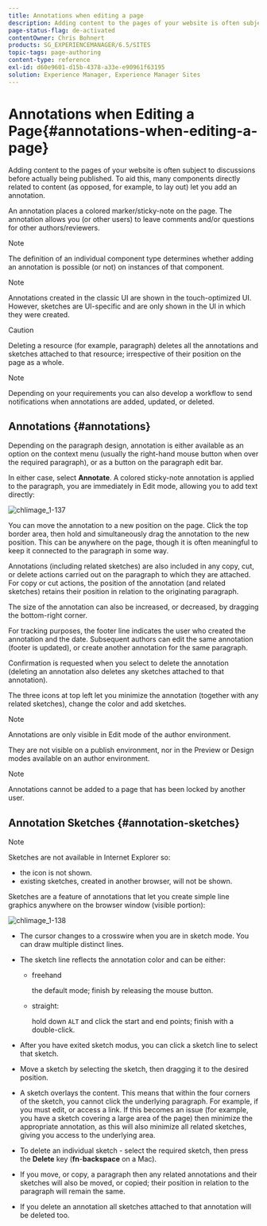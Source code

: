 ```yaml
---
title: Annotations when editing a page
description: Adding content to the pages of your website is often subject to discussions before actually being published. To aid this, many components directly related to content let you add an annotation.
page-status-flag: de-activated
contentOwner: Chris Bohnert
products: SG_EXPERIENCEMANAGER/6.5/SITES
topic-tags: page-authoring
content-type: reference
exl-id: d60e9601-d15b-4378-a33e-e90961f63195
solution: Experience Manager, Experience Manager Sites
---
```

# Annotations when Editing a Page{#annotations-when-editing-a-page}

Adding content to the pages of your website is often subject to discussions before actually being published. To aid this, many components directly related to content (as opposed, for example, to lay out) let you add an annotation.

An annotation places a colored marker/sticky-note on the page. The annotation allows you (or other users) to leave comments and/or questions for other authors/reviewers.

>[!NOTE]
>
>The definition of an individual component type determines whether adding an annotation is possible (or not) on instances of that component.

>[!NOTE]
>
>Annotations created in the classic UI are shown in the touch-optimized UI. However, sketches are UI-specific and are only shown in the UI in which they were created.

>[!CAUTION]
>
>Deleting a resource (for example, paragraph) deletes all the annotations and sketches attached to that resource; irrespective of their position on the page as a whole.

>[!NOTE]
>
>Depending on your requirements you can also develop a workflow to send notifications when annotations are added, updated, or deleted.

## Annotations {#annotations}

Depending on the paragraph design, annotation is either available as an option on the context menu (usually the right-hand mouse button when over the required paragraph), or as a button on the paragraph edit bar.

In either case, select **Annotate**. A colored sticky-note annotation is applied to the paragraph, you are immediately in Edit mode, allowing you to add text directly:

![chlimage_1-137](assets/chlimage_1-137.png)

You can move the annotation to a new position on the page. Click the top border area, then hold and simultaneously drag the annotation to the new position. This can be anywhere on the page, though it is often meaningful to keep it connected to the paragraph in some way.

Annotations (including related sketches) are also included in any copy, cut, or delete actions carried out on the paragraph to which they are attached. For copy or cut actions, the position of the annotation (and related sketches) retains their position in relation to the originating paragraph.

The size of the annotation can also be increased, or decreased, by dragging the bottom-right corner.

For tracking purposes, the footer line indicates the user who created the annotation and the date. Subsequent authors can edit the same annotation (footer is updated), or create another annotation for the same paragraph.

Confirmation is requested when you select to delete the annotation (deleting an annotation also deletes any sketches attached to that annotation).

The three icons at top left let you minimize the annotation (together with any related sketches), change the color and add sketches.

>[!NOTE]
>
>Annotations are only visible in Edit mode of the author environment.
>
>They are not visible on a publish environment, nor in the Preview or Design modes available on an author environment.

>[!NOTE]
>
>Annotations cannot be added to a page that has been locked by another user.

## Annotation Sketches {#annotation-sketches}

>[!NOTE]
>
>Sketches are not available in Internet Explorer so:
>
>* the icon is not shown.
>* existing sketches, created in another browser, will not be shown.
>

Sketches are a feature of annotations that let you create simple line graphics anywhere on the browser window (visible portion):

![chlimage_1-138](assets/chlimage_1-138.png)

* The cursor changes to a crosswire when you are in sketch mode. You can draw multiple distinct lines.
* The sketch line reflects the annotation color and can be either:

    * freehand

      the default mode; finish by releasing the mouse button.

    * straight:

      hold down `ALT` and click the start and end points; finish with a double-click.

* After you have exited sketch modus, you can click a sketch line to select that sketch.
* Move a sketch by selecting the sketch, then dragging it to the desired position.
* A sketch overlays the content. This means that within the four corners of the sketch, you cannot click the underlying paragraph. For example, if you must edit, or access a link. If this becomes an issue (for example, you have a sketch covering a large area of the page) then minimize the appropriate annotation, as this will also minimize all related sketches, giving you access to the underlying area.
* To delete an individual sketch - select the required sketch, then press the **Delete** key (**fn**-**backspace** on a Mac).

* If you move, or copy, a paragraph then any related annotations and their sketches will also be moved, or copied; their position in relation to the paragraph will remain the same.
* If you delete an annotation all sketches attached to that annotation will be deleted too.
